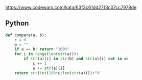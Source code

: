 https://www.codewars.com/kata/63f3c61dd27f3c07cc7978de

## Python
```python
def compare(a, b):
    c = 0
    w = ""
    if a == b: return "100%"
    for i in range(len(str(a))):
        if str(a)[i] in str(b) and str(a)[i] not in w:
            c += 1
            w += str(a)[i]
    return str(int(100*c/len(str(a))))+"%"
```